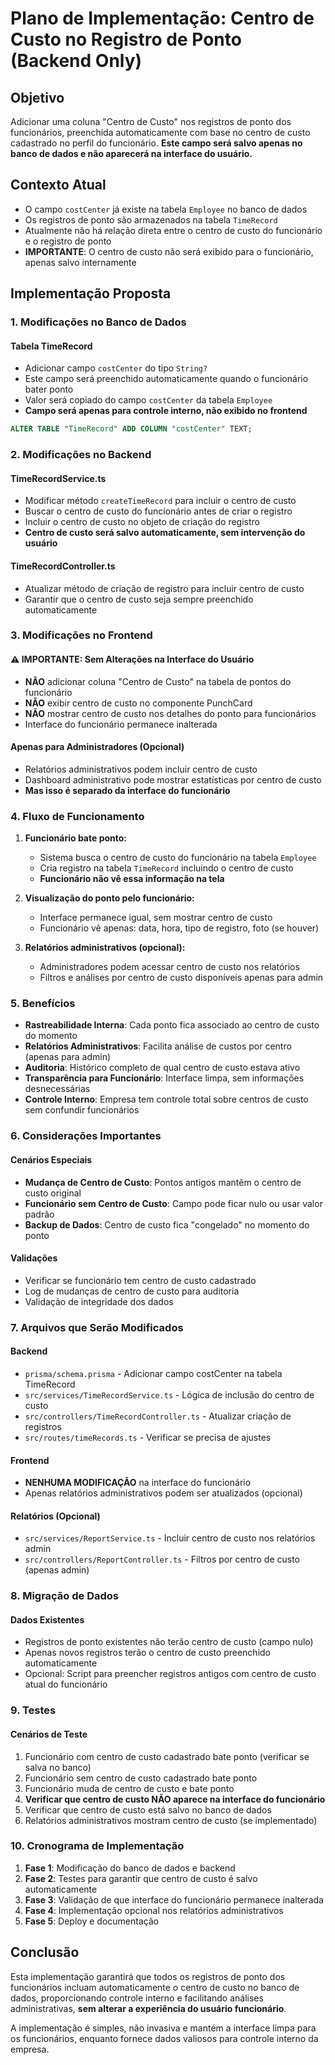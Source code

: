 # Plano de Implementação: Centro de Custo no Registro de Ponto (Backend Only)

## Objetivo
Adicionar uma coluna "Centro de Custo" nos registros de ponto dos funcionários, preenchida automaticamente com base no centro de custo cadastrado no perfil do funcionário. **Este campo será salvo apenas no banco de dados e não aparecerá na interface do usuário.**

## Contexto Atual
- O campo `costCenter` já existe na tabela `Employee` no banco de dados
- Os registros de ponto são armazenados na tabela `TimeRecord`
- Atualmente não há relação direta entre o centro de custo do funcionário e o registro de ponto
- **IMPORTANTE**: O centro de custo não será exibido para o funcionário, apenas salvo internamente

## Implementação Proposta

### 1. Modificações no Banco de Dados

#### Tabela TimeRecord
- Adicionar campo `costCenter` do tipo `String?`
- Este campo será preenchido automaticamente quando o funcionário bater ponto
- Valor será copiado do campo `costCenter` da tabela `Employee`
- **Campo será apenas para controle interno, não exibido no frontend**

```sql
ALTER TABLE "TimeRecord" ADD COLUMN "costCenter" TEXT;
```

### 2. Modificações no Backend

#### TimeRecordService.ts
- Modificar método `createTimeRecord` para incluir o centro de custo
- Buscar o centro de custo do funcionário antes de criar o registro
- Incluir o centro de custo no objeto de criação do registro
- **Centro de custo será salvo automaticamente, sem intervenção do usuário**

#### TimeRecordController.ts
- Atualizar método de criação de registro para incluir centro de custo
- Garantir que o centro de custo seja sempre preenchido automaticamente

### 3. Modificações no Frontend

#### ⚠️ IMPORTANTE: Sem Alterações na Interface do Usuário
- **NÃO** adicionar coluna "Centro de Custo" na tabela de pontos do funcionário
- **NÃO** exibir centro de custo no componente PunchCard
- **NÃO** mostrar centro de custo nos detalhes do ponto para funcionários
- Interface do funcionário permanece inalterada

#### Apenas para Administradores (Opcional)
- Relatórios administrativos podem incluir centro de custo
- Dashboard administrativo pode mostrar estatísticas por centro de custo
- **Mas isso é separado da interface do funcionário**

### 4. Fluxo de Funcionamento

1. **Funcionário bate ponto:**
   - Sistema busca o centro de custo do funcionário na tabela `Employee`
   - Cria registro na tabela `TimeRecord` incluindo o centro de custo
   - **Funcionário não vê essa informação na tela**

2. **Visualização do ponto pelo funcionário:**
   - Interface permanece igual, sem mostrar centro de custo
   - Funcionário vê apenas: data, hora, tipo de registro, foto (se houver)

3. **Relatórios administrativos (opcional):**
   - Administradores podem acessar centro de custo nos relatórios
   - Filtros e análises por centro de custo disponíveis apenas para admin

### 5. Benefícios

- **Rastreabilidade Interna**: Cada ponto fica associado ao centro de custo do momento
- **Relatórios Administrativos**: Facilita análise de custos por centro (apenas para admin)
- **Auditoria**: Histórico completo de qual centro de custo estava ativo
- **Transparência para Funcionário**: Interface limpa, sem informações desnecessárias
- **Controle Interno**: Empresa tem controle total sobre centros de custo sem confundir funcionários

### 6. Considerações Importantes

#### Cenários Especiais
- **Mudança de Centro de Custo**: Pontos antigos mantêm o centro de custo original
- **Funcionário sem Centro de Custo**: Campo pode ficar nulo ou usar valor padrão
- **Backup de Dados**: Centro de custo fica "congelado" no momento do ponto

#### Validações
- Verificar se funcionário tem centro de custo cadastrado
- Log de mudanças de centro de custo para auditoria
- Validação de integridade dos dados

### 7. Arquivos que Serão Modificados

#### Backend
- `prisma/schema.prisma` - Adicionar campo costCenter na tabela TimeRecord
- `src/services/TimeRecordService.ts` - Lógica de inclusão do centro de custo
- `src/controllers/TimeRecordController.ts` - Atualizar criação de registros
- `src/routes/timeRecords.ts` - Verificar se precisa de ajustes

#### Frontend
- **NENHUMA MODIFICAÇÃO** na interface do funcionário
- Apenas relatórios administrativos podem ser atualizados (opcional)

#### Relatórios (Opcional)
- `src/services/ReportService.ts` - Incluir centro de custo nos relatórios admin
- `src/controllers/ReportController.ts` - Filtros por centro de custo (apenas admin)

### 8. Migração de Dados

#### Dados Existentes
- Registros de ponto existentes não terão centro de custo (campo nulo)
- Apenas novos registros terão o centro de custo preenchido automaticamente
- Opcional: Script para preencher registros antigos com centro de custo atual do funcionário

### 9. Testes

#### Cenários de Teste
1. Funcionário com centro de custo cadastrado bate ponto (verificar se salva no banco)
2. Funcionário sem centro de custo cadastrado bate ponto
3. Funcionário muda de centro de custo e bate ponto
4. **Verificar que centro de custo NÃO aparece na interface do funcionário**
5. Verificar que centro de custo está salvo no banco de dados
6. Relatórios administrativos mostram centro de custo (se implementado)

### 10. Cronograma de Implementação

1. **Fase 1**: Modificação do banco de dados e backend
2. **Fase 2**: Testes para garantir que centro de custo é salvo automaticamente
3. **Fase 3**: Validação de que interface do funcionário permanece inalterada
4. **Fase 4**: Implementação opcional nos relatórios administrativos
5. **Fase 5**: Deploy e documentação

## Conclusão

Esta implementação garantirá que todos os registros de ponto dos funcionários incluam automaticamente o centro de custo no banco de dados, proporcionando controle interno e facilitando análises administrativas, **sem alterar a experiência do usuário funcionário**.

A implementação é simples, não invasiva e mantém a interface limpa para os funcionários, enquanto fornece dados valiosos para controle interno da empresa.
